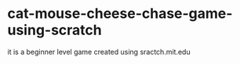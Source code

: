 # cat-mouse-cheese-chase-game-using-scratch
it is a beginner level game created using sractch.mit.edu
